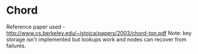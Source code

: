 # Chord

Reference paper used - http://www.cs.berkeley.edu/~istoica/papers/2003/chord-ton.pdf
Note: key storage isn't implemented but lookups work and nodes can recover from failures. 
